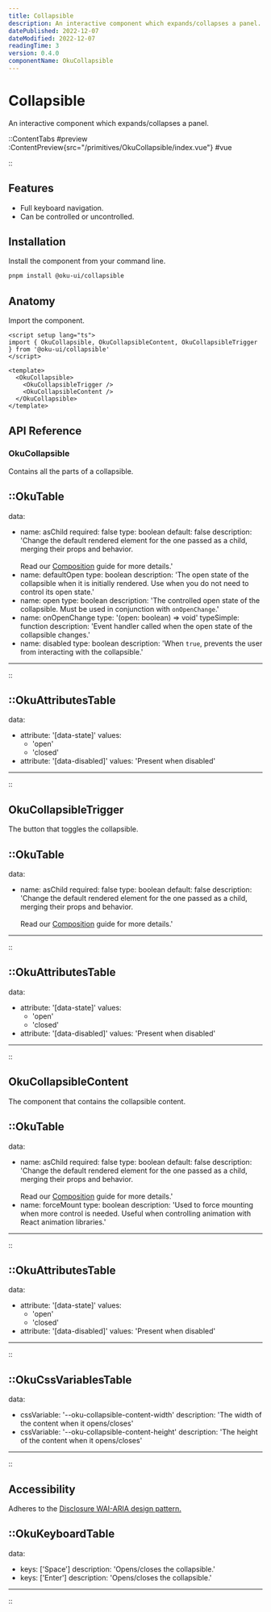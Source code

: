 ```yaml
---
title: Collapsible
description: An interactive component which expands/collapses a panel.
datePublished: 2022-12-07
dateModified: 2022-12-07
readingTime: 3
version: 0.4.0
componentName: OkuCollapsible
---
```


# Collapsible
An interactive component which expands/collapses a panel.

::ContentTabs
#preview
:ContentPreview{src="/primitives/OkuCollapsible/index.vue"}
#vue
<!-- Autodocs{src="/primitives/OkuCollapsible/index.vue" lang="vue"} -->
::


## Features
- Full keyboard navigation.
- Can be controlled or uncontrolled.



## Installation

Install the component from your command line.

```bash
pnpm install @oku-ui/collapsible
```

## Anatomy

Import the component.

```vue
<script setup lang="ts">
import { OkuCollapsible, OkuCollapsibleContent, OkuCollapsibleTrigger } from '@oku-ui/collapsible'
</script>

<template>
  <OkuCollapsible>
    <OkuCollapsibleTrigger />
    <OkuCollapsibleContent />
  </OkuCollapsible>
</template>
```

## API Reference

### OkuCollapsible
Contains all the parts of a collapsible.

::OkuTable
---
data:
  - name: asChild
    required: false
    type: boolean
    default: false
    description: 'Change the default rendered element for the one passed as a child, merging their props and behavior.<br><br>Read our [Composition](../guides/composition) guide for more details.'
  - name: defaultOpen
    type: boolean
    description: 'The open state of the collapsible when it is initially rendered. Use when you do not need to control its open state.'
  - name: open
    type: boolean
    description: 'The controlled open state of the collapsible. Must be used in conjunction with `onOpenChange`.'
  - name: onOpenChange
    type: '(open: boolean) => void'
    typeSimple: function
    description: 'Event handler called when the open state of the collapsible changes.'
  - name: disabled
    type: boolean
    description: 'When `true`, prevents the user from interacting with the collapsible.'
---
::

::OkuAttributesTable
---
data:
  - attribute: '[data-state]'
    values:
      - 'open'
      - 'closed'
  - attribute: '[data-disabled]'
    values: 'Present when disabled'
---
::


## OkuCollapsibleTrigger
The button that toggles the collapsible.


::OkuTable
---
data:
  - name: asChild
    required: false
    type: boolean
    default: false
    description: 'Change the default rendered element for the one passed as a child, merging their props and behavior.<br><br>Read our [Composition](../guides/composition) guide for more details.'
---
::

::OkuAttributesTable
---
data:
  - attribute: '[data-state]'
    values:
      - 'open'
      - 'closed'
  - attribute: '[data-disabled]'
    values: 'Present when disabled'
---
::


## OkuCollapsibleContent
The component that contains the collapsible content.


::OkuTable
---
data:
  - name: asChild
    required: false
    type: boolean
    default: false
    description: 'Change the default rendered element for the one passed as a child, merging their props and behavior.<br><br>Read our [Composition](../guides/composition) guide for more details.'
  - name: forceMount
    type: boolean
    description: 'Used to force mounting when more control is needed. Useful when controlling animation with React animation libraries.'
---
::

::OkuAttributesTable
---
data:
  - attribute: '[data-state]'
    values:
      - 'open'
      - 'closed'
  - attribute: '[data-disabled]'
    values: 'Present when disabled'
---
::

::OkuCssVariablesTable
---
data:
  - cssVariable: '--oku-collapsible-content-width'
    description: 'The width of the content when it opens/closes'
  - cssVariable: '--oku-collapsible-content-height'
    description: 'The height of the content when it opens/closes'
---
::


## Accessibility

Adheres to the [Disclosure WAI-ARIA design pattern.](https://www.w3.org/WAI/ARIA/apg/patterns/disclosure/)


::OkuKeyboardTable
---
data:
  - keys: ['Space']
    description: 'Opens/closes the collapsible.'
  - keys: ['Enter']
    description: 'Opens/closes the collapsible.'
---
::
